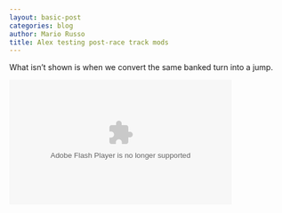 ```yaml
---
layout: basic-post
categories: blog
author: Mario Russo
title: Alex testing post-race track mods
---
```

<p>What isn&#8217;t shown is when we convert the same banked turn into a jump.</p>
<object type="application/x-shockwave-flash" width="400" height="225" data="http://www.flickr.com/apps/video/stewart.swf?v=71377" classid="clsid:D27CDB6E-AE6D-11cf-96B8-444553540000"> <param name="flashvars" value="intl_lang=en-us&amp;photo_secret=c00e050e62&amp;photo_id=5329822445" /><param name="movie" value="http://www.flickr.com/apps/video/stewart.swf?v=71377" /><param name="bgcolor" value="#000000" /><param name="allowFullScreen" value="true" /><embed type="application/x-shockwave-flash" src="http://www.flickr.com/apps/video/stewart.swf?v=71377" bgcolor="#000000" allowfullscreen="true" flashvars="intl_lang=en-us&amp;photo_secret=c00e050e62&amp;photo_id=5329822445" height="225" width="400"></embed></object>
